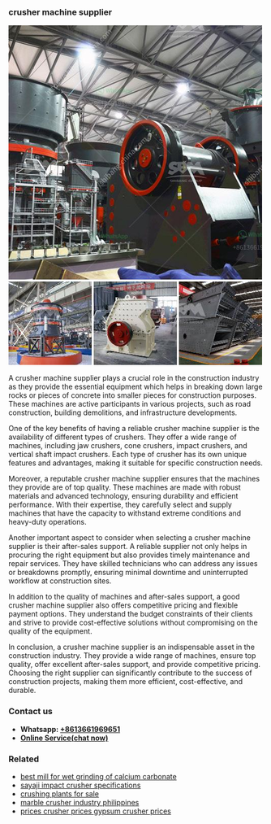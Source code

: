 <h3>crusher machine supplier</h3><img src='1702953122.jpg' alt=''><p>A crusher machine supplier plays a crucial role in the construction industry as they provide the essential equipment which helps in breaking down large rocks or pieces of concrete into smaller pieces for construction purposes. These machines are active participants in various projects, such as road construction, building demolitions, and infrastructure developments.</p><p>One of the key benefits of having a reliable crusher machine supplier is the availability of different types of crushers. They offer a wide range of machines, including jaw crushers, cone crushers, impact crushers, and vertical shaft impact crushers. Each type of crusher has its own unique features and advantages, making it suitable for specific construction needs.</p><p>Moreover, a reputable crusher machine supplier ensures that the machines they provide are of top quality. These machines are made with robust materials and advanced technology, ensuring durability and efficient performance. With their expertise, they carefully select and supply machines that have the capacity to withstand extreme conditions and heavy-duty operations.</p><p>Another important aspect to consider when selecting a crusher machine supplier is their after-sales support. A reliable supplier not only helps in procuring the right equipment but also provides timely maintenance and repair services. They have skilled technicians who can address any issues or breakdowns promptly, ensuring minimal downtime and uninterrupted workflow at construction sites.</p><p>In addition to the quality of machines and after-sales support, a good crusher machine supplier also offers competitive pricing and flexible payment options. They understand the budget constraints of their clients and strive to provide cost-effective solutions without compromising on the quality of the equipment.</p><p>In conclusion, a crusher machine supplier is an indispensable asset in the construction industry. They provide a wide range of machines, ensure top quality, offer excellent after-sales support, and provide competitive pricing. Choosing the right supplier can significantly contribute to the success of construction projects, making them more efficient, cost-effective, and durable.</p><h3>Contact us</h3><ul><li><strong>Whatsapp:&nbsp;<a href="https://wa.me/8613661969651">+8613661969651</a></strong></li><li><a href="https://swt.shibang-china.com/?git&amp;zhl&amp;crusher machine supplier"><strong>Online Service(chat now)</strong></a></li></ul><h3>Related</h3><ul><li><a href='best mill for wet grinding of calcium carbonate.md'>best mill for wet grinding of calcium carbonate</a></li><li><a href='sayaji impact crusher specifications.md'>sayaji impact crusher specifications</a></li><li><a href='crushing plants for sale.md'>crushing plants for sale</a></li><li><a href='marble crusher industry philippines.md'>marble crusher industry philippines</a></li><li><a href='prices crusher prices gypsum crusher prices.md'>prices crusher prices gypsum crusher prices</a></li></ul>